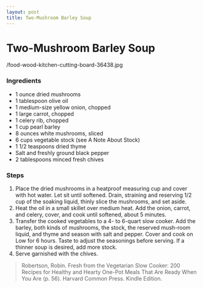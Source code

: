 ```yaml
---
layout: post
title: Two-Mushroom Barley Soup
---
```

# Two-Mushroom Barley Soup

/food-wood-kitchen-cutting-board-36438.jpg

### Ingredients
- 1 ounce dried mushrooms
- 1 tablespoon olive oil
- 1 medium-size yellow onion, chopped
- 1 large carrot, chopped
- 1 celery rib, chopped
- 1 cup pearl barley
- 8 ounces white mushrooms, sliced
- 6 cups vegetable stock (see A Note About Stock)
- 1 1/2 teaspoons dried thyme
- Salt and freshly ground black pepper
- 2 tablespoons minced fresh chives

### Steps

1. Place the dried mushrooms in a heatproof measuring cup and cover with hot water. Let sit until softened. Drain, straining and reserving 1/2 cup of the soaking liquid, thinly slice the mushrooms, and set aside. 
2. Heat the oil in a small skillet over medium heat. Add the onion, carrot, and celery, cover, and cook until softened, about 5 minutes. 
3. Transfer the cooked vegetables to a 4- to 6-quart slow cooker. Add the barley, both kinds of mushrooms, the stock, the reserved mush-room liquid, and thyme and season with salt and pepper. Cover and cook on Low for 6 hours. Taste to adjust the seasonings before serving. If a thinner soup is desired, add more stock. 
4. Serve garnished with the chives.

> Robertson, Robin. Fresh from the Vegetarian Slow Cooker: 200 Recipes for Healthy and Hearty One-Pot Meals That Are Ready When You Are (p. 56). Harvard Common Press. Kindle Edition.